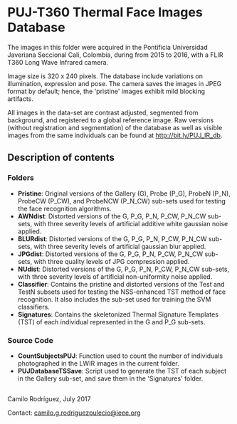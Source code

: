 # PUJ-T360 Thermal Face Images Database

The images in this folder were acquired in the Pontificia Universidad Javeriana Seccional Cali, Colombia, during from 2015 to 2016, with a FLIR T360 Long Wave Infrared camera.

Image size is 320 x 240 pixels. The database include variations on illumination, expression and pose. The camera saves the images in JPEG format by default; hence, the 'pristine' images exhibit mild blocking artifacts.

All images in the data-set are contrast adjusted, segmented from background, and registered to a global reference image. Raw versions (without registration and segmentation) of the database as well as visible images from the same individuals can be found at http://bit.ly/PUJ_IR_db.

## Description of contents

### Folders

* **Pristine**: Original versions of the Gallery (G), Probe (P_G), ProbeN (P_N), ProbeCW (P_CW), and ProbeNCW (P_N_CW) sub-sets used for testing the face recognition algorithms.
* **AWNdist**: Distorted versions of the G, P_G, P_N, P_CW, P_N_CW sub-sets, with three severity levels of artificial additive white gaussian noise applied.
* **BLURdist**: Distorted versions of the G, P_G, P_N, P_CW, P_N_CW sub-sets, with three severity levels of artificial gaussian blur applied.
* **JPGdist**: Distorted versions of the G, P_G, P_N, P_CW, P_N_CW sub-sets, with three quality levels of JPG compression applied.
* **NUdist**: Distorted versions of the G, P_G, P_N, P_CW, P_N_CW sub-sets, with three severity levels of artificial non-uniformity noise applied.
* **Classifier**: Contains the pristine and distorted versions of the Test and TestN subsets used for testing the NSS-enhanced TST method of face recognition. It also includes the sub-set used for training the SVM classifiers.
* **Signatures**: Contains the skeletonized Thermal Signature Templates (TST) of each individual represented in the G and P_G sub-sets.

### Source Code

* **CountSubjectsPUJ**: Function used to count the number of individuals photographed in the LWIR images in the current folder.
* **PUJDatabaseTSSave**: Script used to generate the TST of each subject in the Gallery sub-set, and save them in the 'Signatures' folder.

##
Camilo Rodríguez, July 2017

Contact: camilo.g.rodriguezpulecio@ieee.org
